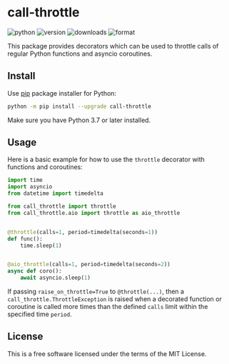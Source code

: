 # call-throttle

![python](https://img.shields.io/pypi/pyversions/call-throttle.svg)
![version](https://img.shields.io/pypi/v/call-throttle.svg)
![downloads](https://img.shields.io/pypi/dm/call-throttle.svg)
![format](https://img.shields.io/pypi/format/call-throttle.svg)

This package provides decorators which can be used to throttle calls of regular Python functions and asyncio coroutines.

## Install

Use [pip](https://pip.pypa.io/en/stable/) package installer for Python:
```bash
python -m pip install --upgrade call-throttle
```
Make sure you have Python 3.7 or later installed.

## Usage

Here is a basic example for how to use the `throttle` decorator with functions and coroutines:
```python
import time
import asyncio
from datetime import timedelta

from call_throttle import throttle
from call_throttle.aio import throttle as aio_throttle


@throttle(calls=1, period=timedelta(seconds=1))
def func():
    time.sleep(1)


@aio_throttle(calls=1, period=timedelta(seconds=2))
async def coro():
    await asyncio.sleep(1)
```
If passing `raise_on_throttle=True` to `@throttle(...)`, then a `call_throttle.ThrottleException` is raised when a decorated function or coroutine is called more times than the defined `calls` limit within the specified time `period`.

## License

This is a free software licensed under the terms of the MIT License.
